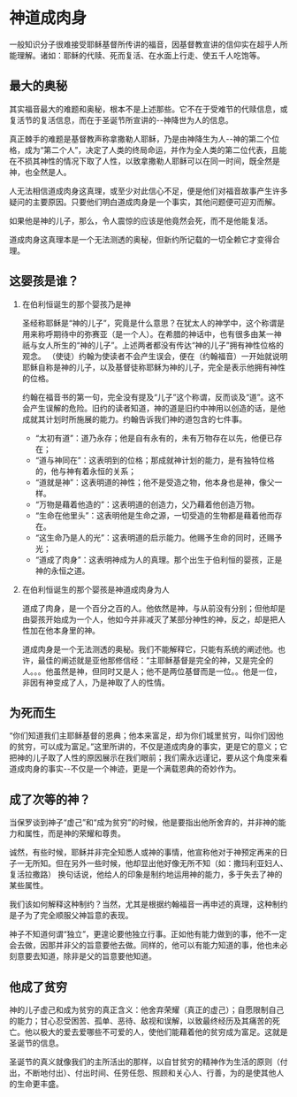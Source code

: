 <link rel="stylesheet" type="text/css" href="../../auto-number.css">

# 神道成肉身

一般知识分子很难接受耶稣基督所传讲的福音，因基督教宣讲的信仰实在超乎人所能理解。诸如：耶稣的代赎、死而复活、在水面上行走、使五千人吃饱等。

## 最大的奥秘

其实福音最大的难题和奥秘，根本不是上述那些。它不在于受难节的代赎信息，或复活节的复活信息，而在于圣诞节所宣讲的--神降世为人的信息。

真正棘手的难题是基督教声称拿撒勒人耶稣，乃是由神降生为人--神的第二个位格，成为“第二个人”，决定了人类的终局命运，并作为全人类的第二位代表，且能在不损其神性的情况下取了人性，以致拿撒勒人耶稣可以在同一时间，既全然是神，也全然是人。

人无法相信道成肉身这真理，或至少对此信心不足，便是他们对福音故事产生许多疑问的主要原因。只要他们明白道成肉身是一个事实，其他问题便可迎刃而解。

如果他是神的儿子，那么，令人震惊的应该是他竟然会死，而不是他能复活。

道成肉身这真理本是一个无法测透的奥秘，但新约所记载的一切全赖它才变得合理。

## 这婴孩是谁？

1. 在伯利恒诞生的那个婴孩乃是神

    圣经称耶稣是“神的儿子”，究竟是什么意思？在犹太人的神学中，这个称谓是用来称呼期待中的弥赛亚（是一个人）。在希腊的神话中，也有很多由某一神祇与女人所生的“神的儿子”。上述两者都没有传达“神的儿子”拥有神性位格的观念。
    （使徒）约翰为使读者不会产生误会，便在（约翰福音）一开始就说明耶稣自称是神的儿子，以及基督徒称耶稣为神的儿子，完全是表示他拥有神性的位格。

    约翰在福音书的第一句，完全没有提及“儿子”这个称谓，反而谈及“道”。这不会产生误解的危险。旧约的读者知道，神的道是旧约中神用以创造的话，是他成就其计划时所施展的能力。约翰告诉我们神的道包含的七件事。

    * “太初有道”：道乃永存；他是自有永有的，未有万物存在以先，他便已存在；
    * “道与神同在”：这表明到的位格；那成就神计划的能力，是有独特位格的，他与神有着永恒的关系；
    * “道就是神”：这表明道的神性；他不是受造之物，他本身也是神，像父一样。
    * “万物是藉着他造的”：这表明道的创造力，父乃藉着他创造万物。
    * “生命在他里头”：这表明他是生命之源，一切受造的生物都是藉着他而存在。
    * “这生命乃是人的光”：这表明道的启示能力。他赐予生命的同时，还赐予光；
    * “道成了肉身”：这表明神成为人的真理。那个出生于伯利恒的婴孩，正是神的永恒之道。

2. 在伯利恒诞生的那个婴孩是神道成肉身为人

    道成了肉身，是一个百分之百的人。他依然是神，与从前没有分别；但他却是由婴孩开始成为一个人，他如今并非减灭了某部分神性的神，反之，却是把人性加在他本身里的神。

    道成肉身是一个无法测透的奥秘。我们不能解释它，只能有系统的阐述他。也许，最佳的阐述就是亚他那修信经：“主耶稣基督是完全的神，又是完全的人。。。他虽然是神，但同时又是人；他不是两位基督而是一位。。他是一位，非因有神变成了人，乃是神取了人的性情。

## 为死而生

“你们知道我们主耶稣基督的恩典；他本来富足，却为你们城里贫穷，叫你们因他的贫穷，可以成为富足。”这里所讲的，不仅是道成肉身的事实，更是它的意义；它把神的儿子取了人性的原因展示在我们眼前；我们需永远谨记，要从这个角度来看道成肉身的事实--不仅是一个神迹，更是一个满载恩典的奇妙作为。

## 成了次等的神？

当保罗谈到神子“虚己”和“成为贫穷”的时候，他是要指出他所舍弃的，并非神的能力和属性，而是神的荣耀和尊贵。

诚然，有些时候，耶稣并非完全知悉人或神的事情，他宣称他对于神预定再来的日子一无所知。但在另外一些时候，他却显出他好像无所不知（如：撒玛利亚妇人、复活拉撒路）
换句话说，他给人的印象是制约地运用神的能力，多于失去了神的某些属性。

我们该如何解释这种制约？当然，尤其是根据约翰福音一再申述的真理，这种制约是子为了完全顺服父神旨意的表现。

神子不知道何谓“独立”，更遑论要他独立行事。正如他有能力做到的事，他不一定会去做，因那并非父的旨意要他去做。同样的，他可以有能力知道的事，他也未必刻意要去知道，除非是父的旨意要他知道。

## 他成了贫穷

神的儿子虚己和成为贫穷的真正含义：他舍弃荣耀（真正的虚己）；自愿限制自己的能力；甘心忍受困苦、孤单、恶待、敌视和误解，以致最终经历及其痛苦的死亡。他以极大的爱去爱哪些不可爱的人，使他们能藉着他的贫穷成为富足。这就是圣诞节的信息。

圣诞节的真义就像我们的主所活出的那样，以自甘贫穷的精神作为生活的原则（付出，不断地付出）、付出时间、任劳任怨、照顾和关心人、行善，为的是使其他人的生命更丰盛。
